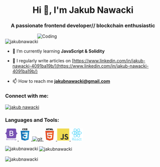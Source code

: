 <h1 align="center">Hi 👋, I'm Jakub Nawacki</h1>
<h3 align="center">A passionate frontend developer// blockchain enthusiastic</h3>
<img align="right" alt="Coding" width="400" src="https://cdn.dribbble.com/users/2131993/screenshots/4948736/thoughtworks-gif_dribbble.gif">


<p align="left"> <img src="https://komarev.com/ghpvc/?username=jakubnawacki&label=Profile%20views&color=0e75b6&style=flat" alt="jakubnawacki" /> </p>

- 🌱 I’m currently learning **JavaScript & Solidity**

- 📝 I regularly write articles on [https://www.linkedin.com/in/jakub-nawacki-4091ba19b/](https://www.linkedin.com/in/jakub-nawacki-4091ba19b/)

- 📫 How to reach me **jakubnawacki@gmail.com**

<h3 align="left">Connect with me:</h3>
<p align="left">
<a href="https://linkedin.com/in/jakub nawacki" target="blank"><img align="center" src="https://raw.githubusercontent.com/rahuldkjain/github-profile-readme-generator/master/src/images/icons/Social/linked-in-alt.svg" alt="jakub nawacki" height="30" width="40" /></a>
</p>

<h3 align="left">Languages and Tools:</h3>
<p align="left"> <a href="https://getbootstrap.com" target="_blank" rel="noreferrer"> <img src="https://raw.githubusercontent.com/devicons/devicon/master/icons/bootstrap/bootstrap-plain-wordmark.svg" alt="bootstrap" width="40" height="40"/> </a> <a href="https://www.w3schools.com/css/" target="_blank" rel="noreferrer"> <img src="https://raw.githubusercontent.com/devicons/devicon/master/icons/css3/css3-original-wordmark.svg" alt="css3" width="40" height="40"/> </a> <a href="https://git-scm.com/" target="_blank" rel="noreferrer"> <img src="https://www.vectorlogo.zone/logos/git-scm/git-scm-icon.svg" alt="git" width="40" height="40"/> </a> <a href="https://www.w3.org/html/" target="_blank" rel="noreferrer"> <img src="https://raw.githubusercontent.com/devicons/devicon/master/icons/html5/html5-original-wordmark.svg" alt="html5" width="40" height="40"/> </a> <a href="https://developer.mozilla.org/en-US/docs/Web/JavaScript" target="_blank" rel="noreferrer"> <img src="https://raw.githubusercontent.com/devicons/devicon/master/icons/javascript/javascript-original.svg" alt="javascript" width="40" height="40"/> </a> <a href="https://reactjs.org/" target="_blank" rel="noreferrer"> <img src="https://raw.githubusercontent.com/devicons/devicon/master/icons/react/react-original-wordmark.svg" alt="react" width="40" height="40"/> </a> </p>

<p><img align="left" src="https://github-readme-stats.vercel.app/api/top-langs?username=jakubnawacki&show_icons=true&locale=en&layout=compact" alt="jakubnawacki" /></p>

<p>&nbsp;<img align="center" src="https://github-readme-stats.vercel.app/api?username=jakubnawacki&show_icons=true&locale=en" alt="jakubnawacki" /></p>

<p><img align="center" src="https://github-readme-streak-stats.herokuapp.com/?user=jakubnawacki&" alt="jakubnawacki" /></p>
